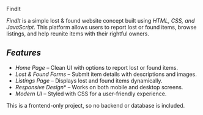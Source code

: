 

FindIt  

*FindIt* is a simple lost & found website concept built using *HTML, CSS, and JavaScript*. This platform allows users to report lost or found items, browse listings, and help reunite items with their rightful owners.  

## *Features*
-  *Home Page* – Clean UI with options to report lost or found items.  
-  *Lost & Found Forms* – Submit item details with descriptions and images.  
-  *Listings Page* – Displays lost and found items dynamically.  
-  *Responsive Design** – Works on both mobile and desktop screens.  
- *Modern UI* – Styled with CSS for a user-friendly experience.  

 This is a frontend-only project, so no backend or database is included.


